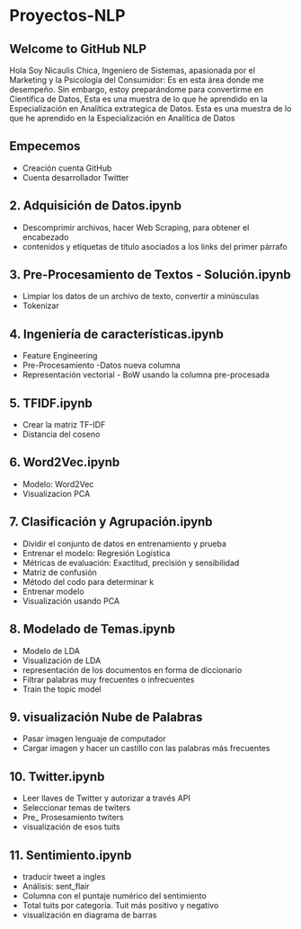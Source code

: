 # Proyectos-NLP
## Welcome to GitHub NLP

Hola Soy Nicaulis Chica, Ingeniero de Sistemas, apasionada por el Marketing y la Psicología del Consumidor:  Es en esta área donde me desempeño.  Sin embargo, estoy preparándome para convertirme en Científica de Datos, 
Esta es una muestra de lo que he aprendido en la Especialización en Analítica extrategica de Datos.
Esta es una muestra de lo que he aprendido en la Especialización en Analítica de Datos

## Empecemos  
-	Creación cuenta GitHub 
-	Cuenta desarrollador Twitter

## 2. Adquisición de Datos.ipynb

-	Descomprimir archivos, hacer Web Scraping, para obtener el encabezado 
-	contenidos y etiquetas de título asociados a los links del primer párrafo

## 3. Pre-Procesamiento de Textos - Solución.ipynb
-	Limpiar los datos de un archivo de texto, convertir a minúsculas
-	Tokenizar

## 4. Ingeniería de características.ipynb
-	Feature Engineering
-	Pre-Procesamiento -Datos nueva columna
-	Representación vectorial - BoW usando la columna pre-procesada

## 5. TFIDF.ipynb
-	Crear la matriz TF-IDF
-	Distancia del coseno

## 6.  Word2Vec.ipynb

-	Modelo: Word2Vec
-	Visualizacion PCA


## 7. Clasificación y Agrupación.ipynb
-	Dividir el conjunto de datos en entrenamiento y prueba
-	Entrenar el modelo: Regresión Logística
-	Métricas de evaluación: Exactitud, precisión y sensibilidad
-	Matriz de confusión
-	Método del codo para determinar k
-	Entrenar modelo 
-	Visualización usando PCA


## 8.  Modelado de Temas.ipynb
-	Modelo de LDA
-	Visualización de LDA
-	representación de los documentos en forma de diccionario
-	Filtrar palabras muy frecuentes o infrecuentes
-	Train the topic model


## 9.  visualización Nube de Palabras
-	Pasar imagen lenguaje de computador
-	Cargar imagen y hacer un castillo con las palabras más frecuentes


## 10. Twitter.ipynb
-	Leer llaves de Twitter y autorizar a través API
-	Seleccionar temas de twiters 
-	Pre_ Prosesamiento twiters
-	visualización de esos tuits

## 11.  Sentimiento.ipynb
-	traducir tweet a ingles
-	Análisis:  sent_flair
-	Columna con el puntaje numérico del sentimiento
-	Total tuits por categoría. Tuit más positivo y negativo
-	visualización en diagrama de barras 



